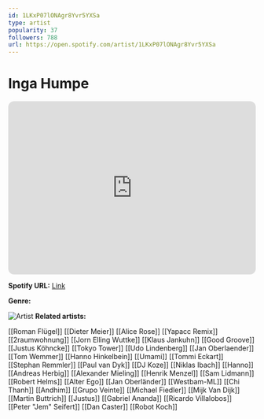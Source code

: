 ```yaml
---
id: 1LKxP07lONAgr8Yvr5YXSa
type: artist
popularity: 37
followers: 788
url: https://open.spotify.com/artist/1LKxP07lONAgr8Yvr5YXSa
---
```

# Inga Humpe

<iframe style="border-radius:12px" src="https://open.spotify.com/embed/artist/1LKxP07lONAgr8Yvr5YXSa" width="100%" height="352" frameBorder="0" allowfullscreen="" allow="autoplay; clipboard-write; encrypted-media; fullscreen; picture-in-picture" loading="lazy"></iframe>

**Spotify URL:** [Link](https://open.spotify.com/artist/1LKxP07lONAgr8Yvr5YXSa)

**Genre:** 

![Artist](https://i.scdn.co/image/84afee9d8da6fafb7b1694afe9961b2bb7d57375)
**Related artists:**

[[Roman Flügel]]
[[Dieter Meier]]
[[Alice Rose]]
[[Yapacc Remix]]
[[2raumwohnung]]
[[Jorn Elling Wuttke]]
[[Klaus Jankuhn]]
[[Good Groove]]
[[Justus Köhncke]]
[[Tokyo Tower]]
[[Udo Lindenberg]]
[[Jan Oberlaender]]
[[Tom Wemmer]]
[[Hanno Hinkelbein]]
[[Umami]]
[[Tommi Eckart]]
[[Stephan Remmler]]
[[Paul van Dyk]]
[[DJ Koze]]
[[Niklas Ibach]]
[[Hanno]]
[[Andreas Herbig]]
[[Alexander Mieling]]
[[Henrik Menzel]]
[[Sam Lidmann]]
[[Robert Helms]]
[[Alter Ego]]
[[Jan Oberländer]]
[[Westbam-ML]]
[[Chi Thanh]]
[[Andhim]]
[[Grupo Veinte]]
[[Michael Fiedler]]
[[Mijk Van Dijk]]
[[Martin Buttrich]]
[[Justus]]
[[Gabriel Ananda]]
[[Ricardo Villalobos]]
[[Peter "Jem" Seifert]]
[[Dan Caster]]
[[Robot Koch]]
